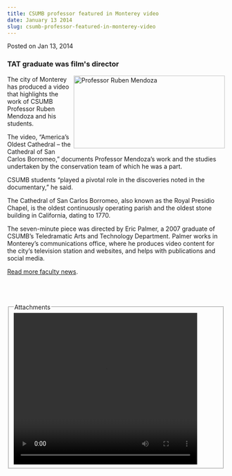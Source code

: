 ```yaml
---
title: CSUMB professor featured in Monterey video
date: January 13 2014
slug: csumb-professor-featured-in-monterey-video
---
```





<span class="date">Posted on Jan 13, 2014    </span>
<h3>TAT graduate was film&apos;s director</h3>
<p><img alt="Professor Ruben Mendoza" src="http://news.csumb.edu/sites/default/files/65/attachments/news/images/ruben_monterey_video_for_web.jpg" style="float:right; width:350px; height:168px">The city of
Monterey has produced a video that highlights the work of CSUMB
Professor Ruben Mendoza and his students.</img></p>
<p>The video, &#x201C;America&#x2019;s Oldest Cathedral &#x2013; the Cathedral of San
Carlos Borromeo,&#x201D; documents Professor Mendoza&#x2019;s work and the
studies undertaken by the conservation team of which he was a
part.</p>
<p>CSUMB students &#x201C;played a pivotal role in the discoveries noted
in the documentary,&#x201D; he said.</p>
<p>The Cathedral of San Carlos Borromeo, also known as the Royal
Presidio Chapel, is the oldest continuously operating parish and
the oldest stone building in California, dating to 1770.</p>
<p>The seven-minute piece was directed by Eric Palmer, a 2007
graduate of CSUMB&#x2019;s Teledramatic Arts and Technology Department.
Palmer works in Monterey&#x2019;s communications office, where he produces
video content for the city&#x2019;s television station and websites, and
helps with publications and social media.</p>
<p><a href="../../../2012/nov/25/faculty-highlights.html" rel="nofollow">Read more faculty news</a>.<br>
<br>
&#xA0;</br></br></p>
<fieldset class="fieldgroup group-attachments">
<legend>Attachments</legend>
<div class="field field-type-emvideo field-field-attach-video">
<div class="field-items">
<div class="field-item odd">
<div class="emvideo emvideo-video emvideo-youtube">
<div class="emfield-emvideo emfield-emvideo-youtube">
<div id="emvideo-youtube-flash-wrapper-1">
<!--<object type="application/x-shockwave-flash" height="350" width="425" data="http://www.youtube.com/v/jbf4oOxgtFY&amp;rel=0&amp;enablejsapi=1&amp;playerapiid=ytplayer&amp;fs=1" id="emvideo-youtube-flash-1">
          <param name="movie" value="http://www.youtube.com/v/jbf4oOxgtFY&amp;rel=0&amp;enablejsapi=1&amp;playerapiid=ytplayer&amp;fs=1" />
          <param name="allowScriptAccess" value="sameDomain"/>
          <param name="quality" value="best"/>
          <param name="allowFullScreen" value="true"/>
          <param name="bgcolor" value="#FFFFFF"/>
          <param name="scale" value="noScale"/>
          <param name="salign" value="TL"/>
          <param name="FlashVars" value="playerMode=embedded" />
          <param name="wmode" value="transparent" />
        </object>-->
<video controls="" width="425" height="350">
<source src="http://r18---sn-o097zne7.googlevideo.com/videoplayback?sver=3&amp;ip=198.189.249.65&amp;ipbits=0&amp;mm=31&amp;itag=18&amp;expire=1422338421&amp;mt=1422316728&amp;fexp=900718,907263,916104,923368,927622,929821,930676,936121,9406392,941004,943917,947225,948124,952302,952605,952901,955301,957103,957105,957201,959701&amp;sparams=dur,id,initcwndbps,ip,ipbits,itag,mm,ms,mv,pl,ratebypass,source,upn,expire&amp;upn=ZK0uijK-gZs&amp;pl=23&amp;id=o-ANURkCdtfuFvGMHHqFLRDX9MOdzz8FfoKzetQw7N44fo&amp;initcwndbps=4201250&amp;dur=420.072&amp;key=yt5&amp;signature=469BA94C6219BF87E499A3EC3B5F1E58566F702C.3A891CDA381ABC7C4F71DE0DD8C917E4DD78C61A&amp;ms=au&amp;mv=m&amp;source=youtube&amp;ratebypass=yes&amp;name=jbf4oOxgtFY" type="video/mp4"/></video></div>
</div>
</div>
</div>
</div>
</div>
</fieldset>





